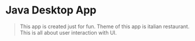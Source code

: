 # Java Desktop App

> This app is created just for fun. Theme of this app is italian restaurant. This is all about user interaction with UI.
